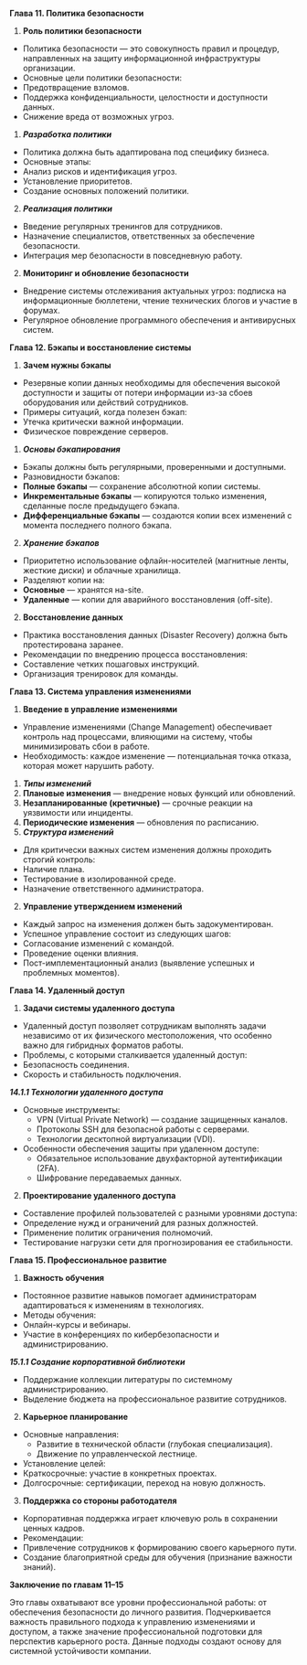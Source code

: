 ﻿**Глава 11. Политика безопасности** 

1. **Роль политики безопасности** 
- Политика безопасности — это совокупность правил и процедур, направленных на защиту информационной инфраструктуры организации. 
- Основные цели политики безопасности: 
- Предотвращение взломов. 
- Поддержка конфиденциальности, целостности и доступности данных. 
- Снижение вреда от возможных угроз. 
1. ***Разработка политики*** 
- Политика должна быть адаптирована под специфику бизнеса. 
- Основные этапы: 
- Анализ рисков и идентификация угроз. 
- Установление приоритетов. 
- Создание основных положений политики. 
2. ***Реализация политики*** 
- Введение регулярных тренингов для сотрудников. 
- Назначение специалистов, ответственных за обеспечение безопасности. 
- Интеграция мер безопасности в повседневную работу. 
2. **Мониторинг и обновление безопасности** 
- Внедрение системы отслеживания актуальных угроз: подписка на информационные бюллетени, чтение технических блогов и участие в форумах. 
- Регулярное обновление программного обеспечения и антивирусных систем. 

**Глава 12. Бэкапы и восстановление системы** 

1. **Зачем нужны бэкапы** 
- Резервные копии данных необходимы для обеспечения высокой доступности и защиты от потери информации из-за сбоев оборудования или действий сотрудников. 
- Примеры ситуаций, когда полезен бэкап: 
- Утечка критически важной информации. 
- Физическое повреждение серверов. 
1. ***Основы бэкапирования*** 
- Бэкапы должны быть регулярными, проверенными и доступными. 
- Разновидности бэкапов: 
- **Полные бэкапы** — сохранение абсолютной копии системы. 
- **Инкрементальные бэкапы** — копируются только изменения, сделанные после предыдущего бэкапа. 
- **Дифференциальные бэкапы** — создаются копии всех изменений с момента последнего полного бэкапа. 
2. ***Хранение бэкапов*** 
- Приоритетно использование офлайн-носителей (магнитные ленты, жесткие диски) и облачные хранилища. 
- Разделяют копии на: 
- **Основные** — хранятся на-site. 
- **Удаленные** — копии для аварийного восстановления (off-site). 
2. **Восстановление данных** 
- Практика восстановления данных (Disaster Recovery) должна быть протестирована заранее. 
- Рекомендации по внедрению процесса восстановления: 
- Составление четких пошаговых инструкций. 
- Организация тренировок для команды. 

**Глава 13. Система управления изменениями** 

1. **Введение в управление изменениями** 
- Управление изменениями (Change Management) обеспечивает контроль над процессами, влияющими на систему, чтобы минимизировать сбои в работе. 
- Необходимость: каждое изменение — потенциальная точка отказа, которая может нарушить работу. 
1. ***Типы изменений*** 
1. **Плановые изменения** — внедрение новых функций или обновлений. 
1. **Незапланированные (кретичные)** — срочные реакции на уязвимости или инциденты. 
3. **Периодические изменения** — обновления по расписанию. 
2. ***Структура изменений*** 
- Для критически важных систем изменения должны проходить строгий контроль: 
- Наличие плана. 
- Тестирование в изолированной среде. 
- Назначение ответственного администратора. 
2. **Управление утверждением изменений** 
- Каждый запрос на изменения должен быть задокументирован. 
- Успешное управление состоит из следующих шагов: 
- Согласование изменений с командой. 
- Проведение оценки влияния. 
- Пост-имплементационный анализ (выявление успешных и проблемных моментов). 

**Глава 14. Удаленный доступ** 

1. **Задачи системы удаленного доступа** 
- Удаленный доступ позволяет сотрудникам выполнять задачи независимо от их физического местоположения, что особенно важно для гибридных форматов работы. 
- Проблемы, с которыми сталкивается удаленный доступ: 
- Безопасность соединения. 
- Скорость и стабильность подключения. 

***14.1.1 Технологии удаленного доступа*** 

- Основные инструменты: 
  - VPN (Virtual Private Network) — создание защищенных каналов. 
  - Протоколы SSH для безопасной работы с серверами. 
  - Технологии десктопной виртуализации (VDI). 
- Особенности обеспечения защиты при удаленном доступе: 
  - Обязательное использование двухфакторной аутентификации (2FA). 
  - Шифрование передаваемых данных. 
2. **Проектирование удаленного доступа** 
- Составление профилей пользователей с разными уровнями доступа: 
- Определение нужд и ограничений для разных должностей. 
- Применение политик ограничения полномочий. 
- Тестирование нагрузки сети для прогнозирования ее стабильности. 

**Глава 15. Профессиональное развитие** 

1. **Важность обучения** 
- Постоянное развитие навыков помогает администраторам адаптироваться к изменениям в технологиях. 
- Методы обучения: 
- Онлайн-курсы и вебинары. 
- Участие в конференциях по кибербезопасности и администрированию. 

***15.1.1 Создание корпоративной библиотеки*** 

- Поддержание коллекции литературы по системному администрированию. 
- Выделение бюджета на профессиональное развитие сотрудников. 
2. **Карьерное планирование** 
- Основные направления: 
  - Развитие в технической области (глубокая специализация). 
  - Движение по управленческой лестнице. 
- Установление целей: 
- Краткосрочные: участие в конкретных проектах. 
- Долгосрочные: сертификации, переход на новую должность. 
3. **Поддержка со стороны работодателя** 
- Корпоративная поддержка играет ключевую роль в сохранении ценных кадров. 
- Рекомендации: 
- Привлечение сотрудников к формированию своего карьерного пути. 
- Создание благоприятной среды для обучения (признание важности знаний). 

**Заключение по главам 11–15** 

Это главы охватывают все уровни профессиональной работы: от обеспечения безопасности до личного развития. Подчеркивается важность правильного подхода к управлению изменениями и доступом, а также значение профессиональной подготовки для перспектив карьерного роста. Данные подходы создают основу для системной устойчивости компании. 
